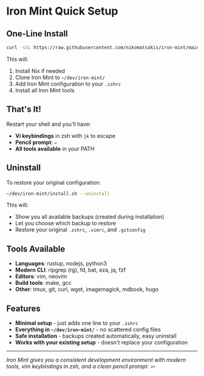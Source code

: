 # Iron Mint Quick Setup

## One-Line Install

```bash
curl -sSL https://raw.githubusercontent.com/nikomatsakis/iron-mint/main/install.sh | bash
```

This will:
1. Install Nix if needed
2. Clone Iron Mint to `~/dev/iron-mint/`
3. Add Iron Mint configuration to your `.zshrc`
4. Install all Iron Mint tools

## That's It!

Restart your shell and you'll have:
- **Vi keybindings** in zsh with `jk` to escape
- **Pencil prompt**: `✏️  `
- **All tools available** in your PATH

## Uninstall

To restore your original configuration:

```bash
~/dev/iron-mint/install.sh --uninstall
```

This will:
- Show you all available backups (created during installation)
- Let you choose which backup to restore
- Restore your original `.zshrc`, `.vimrc`, and `.gitconfig`

## Tools Available

- **Languages**: rustup, nodejs, python3
- **Modern CLI**: ripgrep (rg), fd, bat, eza, jq, fzf
- **Editors**: vim, neovim  
- **Build tools**: make, gcc
- **Other**: tmux, git, curl, wget, imagemagick, mdbook, hugo

## Features

- **Minimal setup** - just adds one line to your `.zshrc`
- **Everything in `~/dev/iron-mint/`** - no scattered config files
- **Safe installation** - backups created automatically, easy uninstall
- **Works with your existing setup** - doesn't replace your configuration

---

*Iron Mint gives you a consistent development environment with modern tools, vim keybindings in zsh, and a clean pencil prompt: `✏️  `*
